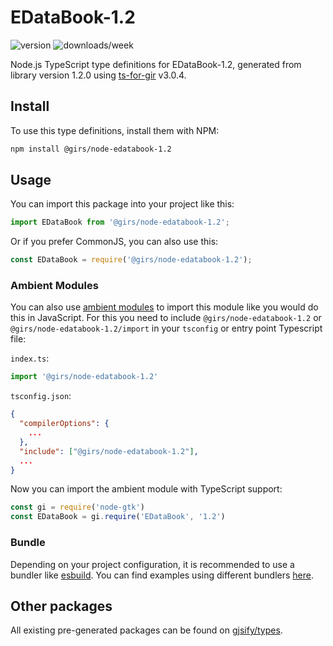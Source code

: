 
# EDataBook-1.2

![version](https://img.shields.io/npm/v/@girs/node-edatabook-1.2)
![downloads/week](https://img.shields.io/npm/dw/@girs/node-edatabook-1.2)


Node.js TypeScript type definitions for EDataBook-1.2, generated from library version 1.2.0 using [ts-for-gir](https://github.com/gjsify/ts-for-gir) v3.0.4.


## Install

To use this type definitions, install them with NPM:
```bash
npm install @girs/node-edatabook-1.2
```

## Usage

You can import this package into your project like this:
```ts
import EDataBook from '@girs/node-edatabook-1.2';
```

Or if you prefer CommonJS, you can also use this:
```ts
const EDataBook = require('@girs/node-edatabook-1.2');
```

### Ambient Modules

You can also use [ambient modules](https://github.com/gjsify/ts-for-gir/tree/main/packages/cli#ambient-modules) to import this module like you would do this in JavaScript.
For this you need to include `@girs/node-edatabook-1.2` or `@girs/node-edatabook-1.2/import` in your `tsconfig` or entry point Typescript file:

`index.ts`:
```ts
import '@girs/node-edatabook-1.2'
```

`tsconfig.json`:
```json
{
  "compilerOptions": {
    ...
  },
  "include": ["@girs/node-edatabook-1.2"],
  ...
}
```

Now you can import the ambient module with TypeScript support: 

```ts
const gi = require('node-gtk')
const EDataBook = gi.require('EDataBook', '1.2')
```


### Bundle

Depending on your project configuration, it is recommended to use a bundler like [esbuild](https://esbuild.github.io/). You can find examples using different bundlers [here](https://github.com/gjsify/ts-for-gir/tree/main/examples).

## Other packages

All existing pre-generated packages can be found on [gjsify/types](https://github.com/gjsify/types).


